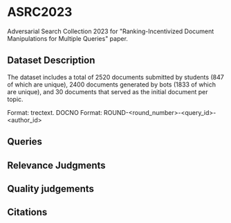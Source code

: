 # ASRC2023

Adversarial Search Collection 2023 for "Ranking-Incentivized Document Manipulations for Multiple
Queries" paper.

## Dataset Description

The dataset includes a total of 2520 documents submitted by
students (847 of which are unique), 2400 documents generated by
bots (1833 of which are unique), and 30 documents that served as
the initial document per topic.

Format: trectext.
DOCNO Format: ROUND-<round_number>-<query_id>-<author_id>

## Queries



## Relevance Judgments


## Quality judgements


## Citations


